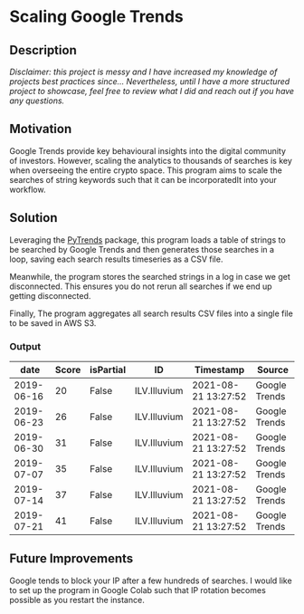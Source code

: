 # Scaling Google Trends

## Description

*Disclaimer: this project is messy and I have increased my knowledge of projects best practices since… Nevertheless, until I have a more structured project to showcase, feel free to review what I did and reach out if you have any questions.*

## Motivation

Google Trends provide key behavioural insights into the digital community of investors. However, scaling the analytics to thousands of searches is key when overseeing the entire crypto space. This program aims to scale the searches of string keywords such that it can be incorporatedIt into your workflow.


## Solution

Leveraging the [PyTrends](https://github.com/GeneralMills/pytrends)  package, this program loads a table of strings to be searched by Google Trends and then generates those searches in a loop, saving each search results timeseries as a CSV file.
 
 Meanwhile, the program stores the searched strings in a log in case we get disconnected. This ensures you do not rerun all searches if we end up getting disconnected.
 
 Finally, The program aggregates all search results CSV files into a single file to be saved in AWS S3.
 
 ### Output
 
date|Score|isPartial|ID|Timestamp|Source
--- | --- | --- | --- | --- | ---
2019-06-16|20|False|ILV.Illuvium|2021-08-21 13:27:52|Google Trends
2019-06-23|26|False|ILV.Illuvium|2021-08-21 13:27:52|Google Trends
2019-06-30|31|False|ILV.Illuvium|2021-08-21 13:27:52|Google Trends
2019-07-07|35|False|ILV.Illuvium|2021-08-21 13:27:52|Google Trends
2019-07-14|37|False|ILV.Illuvium|2021-08-21 13:27:52|Google Trends
2019-07-21|41|False|ILV.Illuvium|2021-08-21 13:27:52|Google Trends



## Future Improvements

Google tends to block your IP after a few hundreds of searches. I would like to set up the program in Google Colab such that IP rotation becomes possible as you restart the instance.
